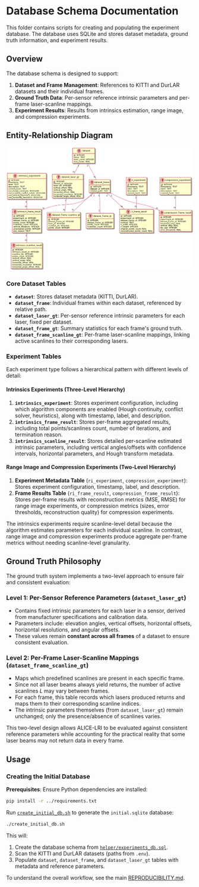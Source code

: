 # Database Schema Documentation

This folder contains scripts for creating and populating the experiment database. The database uses SQLite and stores dataset metadata, ground truth information, and experiment results.

## Overview

The database schema is designed to support:
1. **Dataset and Frame Management**: References to KITTI and DurLAR datasets and their individual frames.
2. **Ground Truth Data**: Per-sensor reference intrinsic parameters and per-frame laser-scanline mappings.
3. **Experiment Results**: Results from intrinsics estimation, range image, and compression experiments.

## Entity-Relationship Diagram

![Database Schema](database_schema.png)

### Core Dataset Tables

- **`dataset`**: Stores dataset metadata (KITTI, DurLAR).
- **`dataset_frame`**: Individual frames within each dataset, referenced by relative path.
- **`dataset_laser_gt`**: Per-sensor reference intrinsic parameters for each laser, fixed per dataset.
- **`dataset_frame_gt`**: Summary statistics for each frame's ground truth.
- **`dataset_frame_scanline_gt`**: Per-frame laser-scanline mappings, linking active scanlines to their corresponding lasers.

### Experiment Tables

Each experiment type follows a hierarchical pattern with different levels of detail:

#### Intrinsics Experiments (Three-Level Hierarchy)
1. **`intrinsics_experiment`**: Stores experiment configuration, including which algorithm components are enabled (Hough continuity, conflict solver, heuristics), along with timestamp, label, and description.
2. **`intrinsics_frame_result`**: Stores per-frame aggregated results, including total points/scanlines count, number of iterations, and termination reason.
3. **`intrinsics_scanline_result`**: Stores detailed per-scanline estimated intrinsic parameters, including vertical angles/offsets with confidence intervals, horizontal parameters, and Hough transform metadata.

#### Range Image and Compression Experiments (Two-Level Hierarchy)
1. **Experiment Metadata Table** (`ri_experiment`, `compression_experiment`): Stores experiment configuration, timestamp, label, and description.
2. **Frame Results Table** (`ri_frame_result`, `compression_frame_result`): Stores per-frame results with reconstruction metrics (MSE, RMSE) for range image experiments, or compression metrics (sizes, error thresholds, reconstruction quality) for compression experiments.

The intrinsics experiments require scanline-level detail because the algorithm estimates parameters for each individual scanline. In contrast, range image and compression experiments produce aggregate per-frame metrics without needing scanline-level granularity.

## Ground Truth Philosophy

The ground truth system implements a two-level approach to ensure fair and consistent evaluation:

### Level 1: Per-Sensor Reference Parameters (`dataset_laser_gt`)
- Contains fixed intrinsic parameters for each laser in a sensor, derived from manufacturer specifications and calibration data.
- Parameters include: elevation angles, vertical offsets, horizontal offsets, horizontal resolutions, and angular offsets.
- These values remain **constant across all frames** of a dataset to ensure consistent evaluation.

### Level 2: Per-Frame Laser-Scanline Mappings (`dataset_frame_scanline_gt`)
- Maps which predefined scanlines are present in each specific frame.
- Since not all laser beams always yield returns, the number of active scanlines $L$ may vary between frames.
- For each frame, this table records which lasers produced returns and maps them to their corresponding scanline indices.
- The intrinsic parameters themselves (from `dataset_laser_gt`) remain unchanged; only the presence/absence of scanlines varies.

This two-level design allows ALICE-LRI to be evaluated against consistent reference parameters while accounting for the practical reality that some laser beams may not return data in every frame.

## Usage

### Creating the Initial Database

**Prerequisites**: Ensure Python dependencies are installed:
```bash
pip install -r ../requirements.txt
```

Run [`create_initial_db.sh`](create_initial_db.sh) to generate the `initial.sqlite` database:

```bash
./create_initial_db.sh
```

This will:
1. Create the database schema from [`helper/experiments_db.sql`](helper/experiments_db.sql).
2. Scan the KITTI and DurLAR datasets (paths from `.env`).
3. Populate `dataset`, `dataset_frame`, and `dataset_laser_gt` tables with metadata and reference parameters.


To understand the overall workflow, see the main [REPRODUCIBILITY.md](../../../REPRODUCIBILITY.md).
